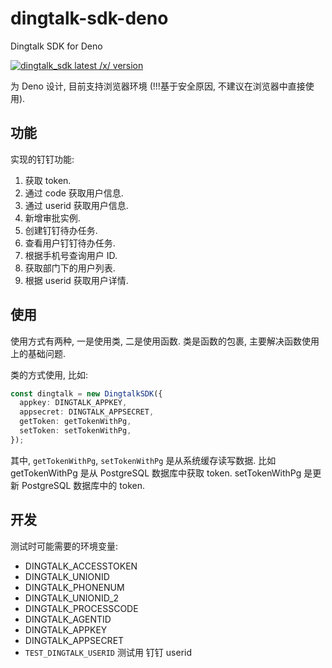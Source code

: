 # dingtalk-sdk-deno

Dingtalk SDK for Deno

<a href="https://deno.land/x/dingtalk_sdk"><img src="https://img.shields.io/endpoint?url=https%3A%2F%2Fdeno-visualizer.danopia.net%2Fshields%2Flatest-version%2Fx%2Fdingtalk_sdk" alt="dingtalk_sdk latest /x/ version" /></a>

为 Deno 设计, 目前支持浏览器环境 (!!!基于安全原因, 不建议在浏览器中直接使用).

## 功能

实现的钉钉功能:

1. 获取 token.
2. 通过 code 获取用户信息.
3. 通过 userid 获取用户信息.
4. 新增审批实例.
5. 创建钉钉待办任务.
6. 查看用户钉钉待办任务.
7. 根据手机号查询用户 ID.
8. 获取部门下的用户列表.
9. 根据 userid 获取用户详情.

## 使用

使用方式有两种, 一是使用类, 二是使用函数.
类是函数的包裹, 主要解决函数使用上的基础问题.

类的方式使用, 比如:

```ts
const dingtalk = new DingtalkSDK({
  appkey: DINGTALK_APPKEY,
  appsecret: DINGTALK_APPSECRET,
  getToken: getTokenWithPg,
  setToken: setTokenWithPg,
});
```

其中, `getTokenWithPg`, `setTokenWithPg` 是从系统缓存读写数据.
比如 getTokenWithPg 是从 PostgreSQL 数据库中获取 token. setTokenWithPg 是更新
PostgreSQL 数据库中的 token.

## 开发

测试时可能需要的环境变量:

- DINGTALK_ACCESSTOKEN
- DINGTALK_UNIONID
- DINGTALK_PHONENUM
- DINGTALK_UNIONID_2
- DINGTALK_PROCESSCODE
- DINGTALK_AGENTID
- DINGTALK_APPKEY
- DINGTALK_APPSECRET
- `TEST_DINGTALK_USERID` 测试用 钉钉 userid
